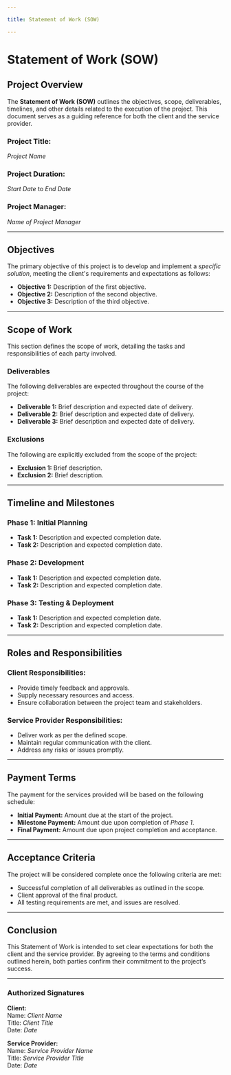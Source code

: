 ```yaml
---

title: Statement of Work (SOW)

---
```

# Statement of Work (SOW)

## Project Overview

The **Statement of Work (SOW)** outlines the objectives, scope, deliverables, timelines, and other details related to the execution of the project. This document serves as a guiding reference for both the client and the service provider.

### Project Title:
*Project Name*

### Project Duration:
*Start Date* to *End Date*

### Project Manager:
*Name of Project Manager*

---

## Objectives

The primary objective of this project is to develop and implement a *specific solution*, meeting the client's requirements and expectations as follows:

- **Objective 1:** Description of the first objective.
- **Objective 2:** Description of the second objective.
- **Objective 3:** Description of the third objective.

---

## Scope of Work

This section defines the scope of work, detailing the tasks and responsibilities of each party involved.

### Deliverables

The following deliverables are expected throughout the course of the project:

- **Deliverable 1:** Brief description and expected date of delivery.
- **Deliverable 2:** Brief description and expected date of delivery.
- **Deliverable 3:** Brief description and expected date of delivery.

### Exclusions

The following are explicitly excluded from the scope of the project:

- **Exclusion 1:** Brief description.
- **Exclusion 2:** Brief description.

---

## Timeline and Milestones

### Phase 1: Initial Planning

- **Task 1:** Description and expected completion date.
- **Task 2:** Description and expected completion date.

### Phase 2: Development

- **Task 1:** Description and expected completion date.
- **Task 2:** Description and expected completion date.

### Phase 3: Testing & Deployment

- **Task 1:** Description and expected completion date.
- **Task 2:** Description and expected completion date.

---

## Roles and Responsibilities

### Client Responsibilities:

- Provide timely feedback and approvals.
- Supply necessary resources and access.
- Ensure collaboration between the project team and stakeholders.

### Service Provider Responsibilities:

- Deliver work as per the defined scope.
- Maintain regular communication with the client.
- Address any risks or issues promptly.

---

## Payment Terms

The payment for the services provided will be based on the following schedule:

- **Initial Payment:** Amount due at the start of the project.
- **Milestone Payment:** Amount due upon completion of *Phase 1*.
- **Final Payment:** Amount due upon project completion and acceptance.

---

## Acceptance Criteria

The project will be considered complete once the following criteria are met:

- Successful completion of all deliverables as outlined in the scope.
- Client approval of the final product.
- All testing requirements are met, and issues are resolved.

---

## Conclusion

This Statement of Work is intended to set clear expectations for both the client and the service provider. By agreeing to the terms and conditions outlined herein, both parties confirm their commitment to the project’s success.

---

### Authorized Signatures

**Client:**  
Name: *Client Name*  
Title: *Client Title*  
Date: *Date*

**Service Provider:**  
Name: *Service Provider Name*  
Title: *Service Provider Title*  
Date: *Date*
